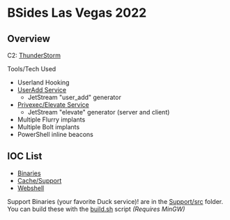 # BSides Las Vegas 2022

## Overview

C2: [ThunderStorm](https://github.com/iDigitalFlame/ThunderStorm)

Tools/Tech Used

- Userland Hooking
- [UserAdd Service](https://github.com/iDigitalFlame/ThunderStorm/blob/main/jetstream/templates/user_add.go)
  - JetStream "user_add" generator
- [Privexec/Elevate Service](https://github.com/iDigitalFlame/ThunderStorm/blob/main/jetstream/templates/elevate_server.go)
  - JetStream "elevate" generator (server and client)
- Multiple Flurry implants
- Multiple Bolt implants
- PowerShell inline beacons

## IOC List

- [Binaries](files.txt)
- [Cache/Support](cache.txt)
- [Webshell](webshell.asp)

Support Binaries (your favorite Duck service)! are in the [Support/src](Support/src)
folder. You can build these with the [build.sh](Support/build.sh) script
_(Requires MinGW)_
